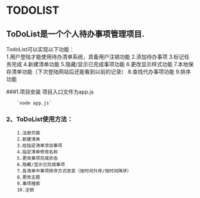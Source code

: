 TODOLIST
==========

## ToDoList是一个个人待办事项管理项目.

TodoList可以实现以下功能：</br>
        1.用户登陆才能使用待办清单系统，具备用户注销功能
        2.添加待办事项
        3.标记任务完成
        4.新建清单功能
        5.隐藏/显示已完成事项功能
        6.更改显示样式功能
        7.本地保存清单功能（下次登陆网站后还能看到以前的记录）
        8.查找代办事项功能
        9.排序功能

###1.项目安装
项目入口文件为app.js</br>

        `node app.js`

### 2、ToDoList使用方法：

        1.注册页面
        2.新建清单
        3.给指定清单添加事项
        4.指定清单修改名称
        5.更改事项完成状态
        6.隐藏/显示已完成事项
        7.各清单中事项排序方式改变（按时间升序/按时间降序）
        8.更改主题
        9.事项搜索
        10.注销
